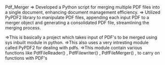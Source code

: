  Pdf_Merger
=> Developed a Python script for merging multiple PDF files into a single document, enhancing document management efficiency.
=> Utilized PyPDF2 library to manipulate PDF files, appending each input PDF to a merger object and generating a consolidated PDF file, streamlining the merging process.


=>This is basically a project which takes input of PDF's to be merged using sys inbuilt module in python.
=>This also uses a very intresting module called PyPDF2 for dealing with pdfs.
=>This module contain various functions like PdfFileReader() , PdfFilewriter() , PdfFileMerger() , to carry on functions with PDF's

